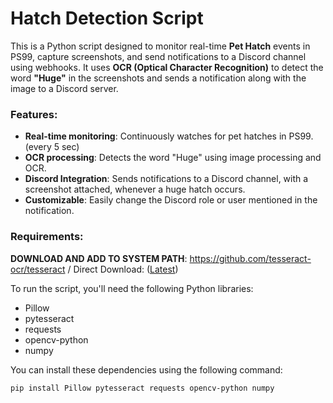# Hatch Detection Script

This is a Python script designed to monitor real-time **Pet Hatch** events in PS99, capture screenshots, and send notifications to a Discord channel using webhooks. It uses **OCR (Optical Character Recognition)** to detect the word **"Huge"** in the screenshots and sends a notification along with the image to a Discord server.

### Features:
- **Real-time monitoring**: Continuously watches for pet hatches in PS99. (every 5 sec)
- **OCR processing**: Detects the word "Huge" using image processing and OCR.
- **Discord Integration**: Sends notifications to a Discord channel, with a screenshot attached, whenever a huge hatch occurs.
- **Customizable**: Easily change the Discord role or user mentioned in the notification.

### Requirements:

**DOWNLOAD AND ADD TO SYSTEM PATH**: https://github.com/tesseract-ocr/tesseract / Direct Download: ([Latest](https://github.com/tesseract-ocr/tesseract/releases/download/5.5.0/tesseract-ocr-w64-setup-5.5.0.20241111.exe))

To run the script, you'll need the following Python libraries:
- Pillow
- pytesseract
- requests
- opencv-python
- numpy

You can install these dependencies using the following command:
```bash
pip install Pillow pytesseract requests opencv-python numpy
